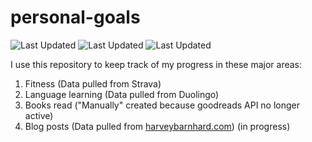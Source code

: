 # personal-goals
![Last Updated](https://img.shields.io/date/1612408728?color=FC4C02&label=Fitness%20Updated&logo=strava)
![Last Updated](https://img.shields.io/date/1612408728?color=7ac70c&label=Language%20Updated&logo=duolingo)
![Last Updated](https://img.shields.io/date/1612408728?color=e9e5cd&label=Books%20Updated&logo=goodreads)

I use this repository to keep track of my progress in these major areas:

1. Fitness (Data pulled from Strava)
2. Language learning (Data pulled from Duolingo)
3. Books read ("Manually" created because goodreads API no longer active)
4. Blog posts (Data pulled from [harveybarnhard.com](https://harveybarnhard.com)) (in progress)
